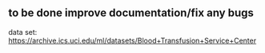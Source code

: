 to be done
improve documentation/fix any bugs
-------------------------------------------------------
data set:
https://archive.ics.uci.edu/ml/datasets/Blood+Transfusion+Service+Center

